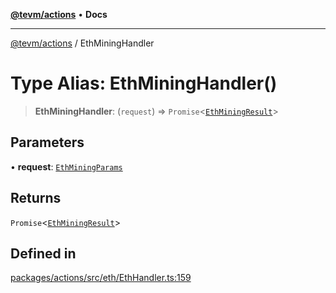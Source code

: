 [**@tevm/actions**](../README.md) • **Docs**

***

[@tevm/actions](../globals.md) / EthMiningHandler

# Type Alias: EthMiningHandler()

> **EthMiningHandler**: (`request`) => `Promise`\<[`EthMiningResult`](EthMiningResult.md)\>

## Parameters

• **request**: [`EthMiningParams`](EthMiningParams.md)

## Returns

`Promise`\<[`EthMiningResult`](EthMiningResult.md)\>

## Defined in

[packages/actions/src/eth/EthHandler.ts:159](https://github.com/evmts/tevm-monorepo/blob/main/packages/actions/src/eth/EthHandler.ts#L159)
